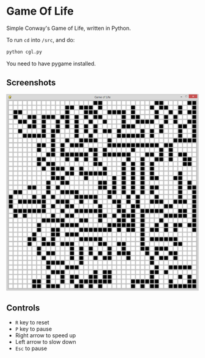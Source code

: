 # Game Of Life
Simple Conway's Game of Life, written in Python.

To run `cd` into `/src`, and do: 
```python
python cgl.py
```

You need to have pygame installed.

## Screenshots
![alt text](https://raw.githubusercontent.com/umutseven92/GameOfLife/master/screenshot.png?token=ADgTlrdmSs1dCur-vNrDMel5cSptUqNkks5WcIy0wA%3D%3D "Game of Life")

## Controls
* `R` key to reset
* `P` key to pause
* Right arrow to speed up
* Left arrow to slow down
* `Esc` to pause
